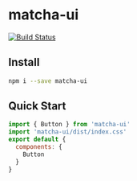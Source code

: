 # matcha-ui

[![Build Status](https://travis-ci.org/staticdeng/matcha-ui.svg?branch=master)](https://travis-ci.org/staticdeng/matcha-ui)

## Install

```bash
npm i --save matcha-ui
```

## Quick Start

```js
import { Button } from 'matcha-ui'
import 'matcha-ui/dist/index.css'
export default {
  components: {
    Button
  }
}
```


